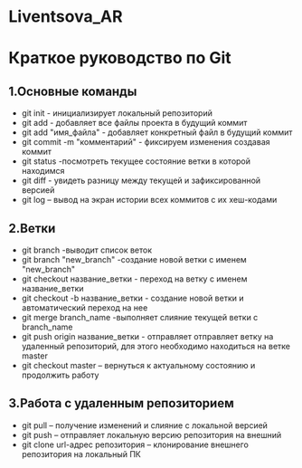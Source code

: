 # Liventsova_AR
# Краткое руководство по Git
## 1.Основные команды
* git init - инициализирует локальный репозиторий
 * git add - добавляет все файлы проекта в будущий коммит
 * git add "имя_файла" - добавляет конкретный файл в будущий коммит
 * git commit -m "комментарий" - фиксируем изменения создавая коммит
* git status -посмотреть текущее состояние ветки в которой находимся
* git diff - увидеть разницу между текущей и зафиксированной версией
* git log – вывод на экран истории всех коммитов с их хеш-кодами
 ## 2.Ветки
 * git branch -выводит список веток
* git branch "new_branch" -создание новой ветки с именем "new_branch"
* git checkout название_ветки - переход на ветку с именем название_ветки
* git checkout -b название_ветки -  создание новой ветки и  автоматический переход на нее
 * git merge branch_name -выполняет слияние текущей ветки с branch_name
 * git push origin название_ветки - отправляет отправляет ветку на удаленный репозиторий, для этого необходимо находиться на ветке master
* git checkout master – вернуться к актуальному состоянию и продолжить работу
## 3.Работа с удаленным репозиторием
* git pull – получение изменений и слияние с локальной версией
* git push – отправляет локальную версию репозитория на внешний
* git clone url-адрес репозитория – клонирование внешнего репозитория на локальный ПК